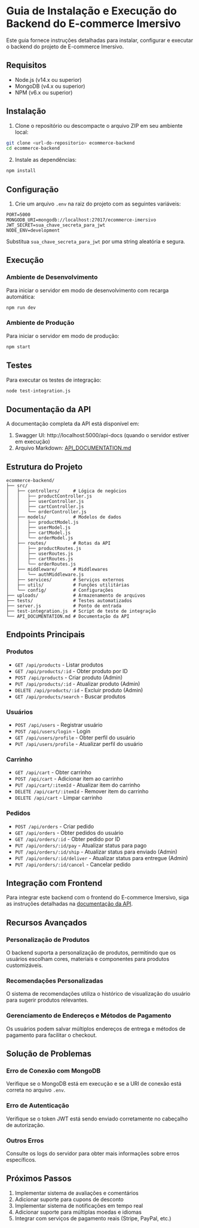 # Guia de Instalação e Execução do Backend do E-commerce Imersivo

Este guia fornece instruções detalhadas para instalar, configurar e executar o backend do projeto de E-commerce Imersivo.

## Requisitos

- Node.js (v14.x ou superior)
- MongoDB (v4.x ou superior)
- NPM (v6.x ou superior)

## Instalação

1. Clone o repositório ou descompacte o arquivo ZIP em seu ambiente local:

```bash
git clone <url-do-repositorio> ecommerce-backend
cd ecommerce-backend
```

2. Instale as dependências:

```bash
npm install
```

## Configuração

1. Crie um arquivo `.env` na raiz do projeto com as seguintes variáveis:

```
PORT=5000
MONGODB_URI=mongodb://localhost:27017/ecommerce-imersivo
JWT_SECRET=sua_chave_secreta_para_jwt
NODE_ENV=development
```

Substitua `sua_chave_secreta_para_jwt` por uma string aleatória e segura.

## Execução

### Ambiente de Desenvolvimento

Para iniciar o servidor em modo de desenvolvimento com recarga automática:

```bash
npm run dev
```

### Ambiente de Produção

Para iniciar o servidor em modo de produção:

```bash
npm start
```

## Testes

Para executar os testes de integração:

```bash
node test-integration.js
```

## Documentação da API

A documentação completa da API está disponível em:

1. Swagger UI: http://localhost:5000/api-docs (quando o servidor estiver em execução)
2. Arquivo Markdown: [API_DOCUMENTATION.md](./API_DOCUMENTATION.md)

## Estrutura do Projeto

```
ecommerce-backend/
├── src/
│   ├── controllers/     # Lógica de negócios
│   │   ├── productController.js
│   │   ├── userController.js
│   │   ├── cartController.js
│   │   └── orderController.js
│   ├── models/          # Modelos de dados
│   │   ├── productModel.js
│   │   ├── userModel.js
│   │   ├── cartModel.js
│   │   └── orderModel.js
│   ├── routes/          # Rotas da API
│   │   ├── productRoutes.js
│   │   ├── userRoutes.js
│   │   ├── cartRoutes.js
│   │   └── orderRoutes.js
│   ├── middleware/      # Middlewares
│   │   └── authMiddleware.js
│   ├── services/        # Serviços externos
│   ├── utils/           # Funções utilitárias
│   └── config/          # Configurações
├── uploads/             # Armazenamento de arquivos
├── tests/               # Testes automatizados
├── server.js            # Ponto de entrada
├── test-integration.js  # Script de teste de integração
└── API_DOCUMENTATION.md # Documentação da API
```

## Endpoints Principais

### Produtos
- `GET /api/products` - Listar produtos
- `GET /api/products/:id` - Obter produto por ID
- `POST /api/products` - Criar produto (Admin)
- `PUT /api/products/:id` - Atualizar produto (Admin)
- `DELETE /api/products/:id` - Excluir produto (Admin)
- `GET /api/products/search` - Buscar produtos

### Usuários
- `POST /api/users` - Registrar usuário
- `POST /api/users/login` - Login
- `GET /api/users/profile` - Obter perfil do usuário
- `PUT /api/users/profile` - Atualizar perfil do usuário

### Carrinho
- `GET /api/cart` - Obter carrinho
- `POST /api/cart` - Adicionar item ao carrinho
- `PUT /api/cart/:itemId` - Atualizar item do carrinho
- `DELETE /api/cart/:itemId` - Remover item do carrinho
- `DELETE /api/cart` - Limpar carrinho

### Pedidos
- `POST /api/orders` - Criar pedido
- `GET /api/orders` - Obter pedidos do usuário
- `GET /api/orders/:id` - Obter pedido por ID
- `PUT /api/orders/:id/pay` - Atualizar status para pago
- `PUT /api/orders/:id/ship` - Atualizar status para enviado (Admin)
- `PUT /api/orders/:id/deliver` - Atualizar status para entregue (Admin)
- `PUT /api/orders/:id/cancel` - Cancelar pedido

## Integração com Frontend

Para integrar este backend com o frontend do E-commerce Imersivo, siga as instruções detalhadas na [documentação da API](./API_DOCUMENTATION.md#integração-com-frontend).

## Recursos Avançados

### Personalização de Produtos
O backend suporta a personalização de produtos, permitindo que os usuários escolham cores, materiais e componentes para produtos customizáveis.

### Recomendações Personalizadas
O sistema de recomendações utiliza o histórico de visualização do usuário para sugerir produtos relevantes.

### Gerenciamento de Endereços e Métodos de Pagamento
Os usuários podem salvar múltiplos endereços de entrega e métodos de pagamento para facilitar o checkout.

## Solução de Problemas

### Erro de Conexão com MongoDB
Verifique se o MongoDB está em execução e se a URI de conexão está correta no arquivo `.env`.

### Erro de Autenticação
Verifique se o token JWT está sendo enviado corretamente no cabeçalho de autorização.

### Outros Erros
Consulte os logs do servidor para obter mais informações sobre erros específicos.

## Próximos Passos

1. Implementar sistema de avaliações e comentários
2. Adicionar suporte para cupons de desconto
3. Implementar sistema de notificações em tempo real
4. Adicionar suporte para múltiplas moedas e idiomas
5. Integrar com serviços de pagamento reais (Stripe, PayPal, etc.)
